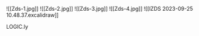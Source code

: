 ![[Zds-1.jpg]]
![[Zds-2.jpg]]
![[Zds-3.jpg]]
![[Zds-4.jpg]]
![[lZDS 2023-09-25 10.48.37.excalidraw]]



LOGIC.ly

